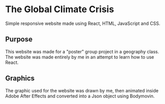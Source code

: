 # The Global Climate Crisis

Simple responsive website made using React, HTML, JavaScript and CSS. 

## Purpose

This website was made for a "poster" group project in a geography class. The website was made entirely by me in an attempt to learn how to use React.

## Graphics

The graphic used for the website was drawn by me, then animated inside Adobe After Effects and converted into a Json object using Bodymovin.
